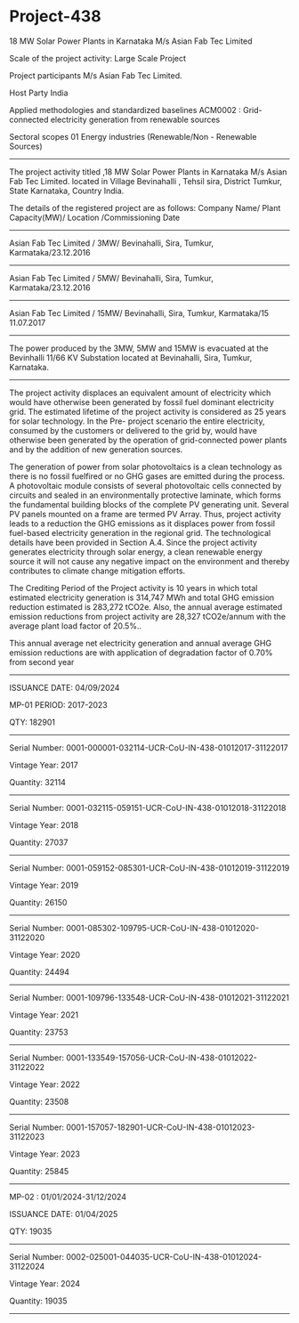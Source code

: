# Project-438
18 MW Solar Power Plants in Karnataka M/s Asian Fab Tec Limited

Scale of the project activity: Large Scale Project

Project participants M/s Asian Fab Tec Limited.

Host Party India

Applied methodologies and standardized baselines ACM0002 : Grid-connected electricity
generation from renewable sources

Sectoral scopes 01 Energy industries (Renewable/Non -
Renewable Sources)

________________
The project activity titled ,18 MW Solar Power Plants in Karnataka M/s Asian Fab Tec Limited.
located in Village Bevinahalli , Tehsil sira, District Tumkur, State Karnataka, Country India.

The details of the registered project are as follows:
Company Name/ Plant Capacity(MW)/ Location /Commissioning Date
________________
Asian Fab Tec Limited / 3MW/ Bevinahalli, Sira, Tumkur, Karmataka/23.12.2016
_____________________
Asian Fab Tec Limited / 5MW/ Bevinahalli, Sira, Tumkur, Karmataka/23.12.2016
____________
Asian Fab Tec Limited / 15MW/ Bevinahalli, Sira, Tumkur, Karmataka/15 11.07.2017
_______________________________________
The power produced by the 3MW, 5MW and 15MW is evacuated at the Bevinhalli 11/66 KV Substation located at Bevinahalli, Sira, Tumkur, Karnataka.
____________________
The project activity displaces an equivalent amount of electricity which would have otherwise been
generated by fossil fuel dominant electricity grid. The estimated lifetime of the project activity is
considered as 25 years for solar technology. In the Pre- project scenario the entire electricity,
consumed by the customers or delivered to the grid by, would have otherwise been generated by the
operation of grid-connected power plants and by the addition of new generation sources.

The generation of power from solar photovoltaics is a clean technology as there is no fossil fuelfired or no GHG gases are emitted during the process. A photovoltaic module consists of several
photovoltaic cells connected by circuits and sealed in an environmentally protective laminate,
which forms the fundamental building blocks of the complete PV generating unit. Several PV
panels mounted on a frame are termed PV Array. Thus, project activity leads to a reduction the
GHG emissions as it displaces power from fossil fuel-based electricity generation in the regional
grid. The technological details have been provided in Section A.4. Since the project activity
generates electricity through solar energy, a clean renewable energy source it will not cause any
negative impact on the environment and thereby contributes to climate change mitigation efforts.

The Crediting Period of the Project activity is 10 years in which total estimated electricity
generation is 314,747 MWh and total GHG emission reduction estimated is 283,272 tCO2e. Also,
the annual average estimated emission reductions from project activity are 28,327 tCO2e/annum
with the average plant load factor of 20.5%.. 

This annual average net electricity generation and
annual average GHG emission reductions are with application of degradation factor of 0.70% from
second year
_________________
ISSUANCE DATE: 04/09/2024

MP-01 PERIOD: 2017-2023

QTY: 182901
______________
Serial Number: 0001-000001-032114-UCR-CoU-IN-438-01012017-31122017

Vintage Year: 2017

Quantity: 32114
______________
Serial Number: 0001-032115-059151-UCR-CoU-IN-438-01012018-31122018

Vintage Year: 2018

Quantity: 27037
_______________
Serial Number: 0001-059152-085301-UCR-CoU-IN-438-01012019-31122019

Vintage Year: 2019

Quantity: 26150
______________
Serial Number: 0001-085302-109795-UCR-CoU-IN-438-01012020-31122020

Vintage Year: 2020

Quantity: 24494
______________
Serial Number: 0001-109796-133548-UCR-CoU-IN-438-01012021-31122021

Vintage Year: 2021

Quantity: 23753
__________________
Serial Number: 0001-133549-157056-UCR-CoU-IN-438-01012022-31122022

Vintage Year: 2022

Quantity: 23508
________________
Serial Number: 0001-157057-182901-UCR-CoU-IN-438-01012023-31122023

Vintage Year: 2023

Quantity: 25845
_________________

MP-02 : 01/01/2024-31/12/2024

ISSUANCE DATE: 01/04/2025

QTY: 19035
___________
Serial Number: 0002-025001-044035-UCR-CoU-IN-438-01012024-31122024

Vintage Year: 2024

Quantity: 19035
_________________
